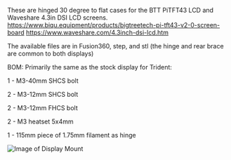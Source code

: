 These are hinged 30 degree to flat cases for the BTT PiTFT43 LCD and Waveshare 4.3in DSI LCD screens.  
https://www.biqu.equipment/products/bigtreetech-pi-tft43-v2-0-screen-board
https://www.waveshare.com/4.3inch-dsi-lcd.htm

The available files are in Fusion360, step, and stl (the hinge and rear brace are common to both displays) 

BOM: 
Primarily the same as the stock display for Trident:

  1 - M3-40mm SHCS bolt
  
  2 - M3-12mm SHCS bolt
  
  2 - M3-12mm FHCS bolt
  
  2 - M3 heatset 5x4mm
  
  1 - 115mm piece of 1.75mm filament as hinge

![Image of Display Mount](https://github.com/LoganFraser/VoronMods/blob/main/Displays/BTT%20PITFT43%20LCD%20Mount.png)
